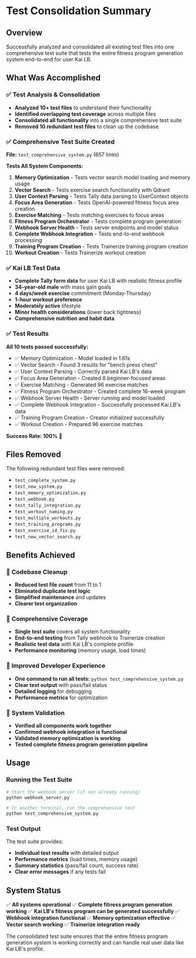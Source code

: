 # Test Consolidation Summary

## Overview
Successfully analyzed and consolidated all existing test files into one comprehensive test suite that tests the entire fitness program generation system end-to-end for user Kai LB.

## What Was Accomplished

### ✅ **Test Analysis & Consolidation**
- **Analyzed 10+ test files** to understand their functionality
- **Identified overlapping test coverage** across multiple files
- **Consolidated all functionality** into a single comprehensive test suite
- **Removed 10 redundant test files** to clean up the codebase

### ✅ **Comprehensive Test Suite Created**
**File:** `test_comprehensive_system.py` (657 lines)

**Tests All System Components:**
1. **Memory Optimization** - Tests vector search model loading and memory usage
2. **Vector Search** - Tests exercise search functionality with Qdrant
3. **User Context Parsing** - Tests Tally data parsing to UserContext objects
4. **Focus Area Generation** - Tests OpenAI-powered fitness focus area creation
5. **Exercise Matching** - Tests matching exercises to focus areas
6. **Fitness Program Orchestrator** - Tests complete program generation
7. **Webhook Server Health** - Tests server endpoints and model status
8. **Complete Webhook Integration** - Tests end-to-end webhook processing
9. **Training Program Creation** - Tests Trainerize training program creation
10. **Workout Creation** - Tests Trainerize workout creation

### ✅ **Kai LB Test Data**
- **Complete Tally form data** for user Kai LB with realistic fitness profile
- **34-year-old male** with mass gain goals
- **4 days/week exercise** commitment (Monday-Thursday)
- **1-hour workout preference**
- **Moderately active** lifestyle
- **Minor health considerations** (lower back tightness)
- **Comprehensive nutrition and habit data**

### ✅ **Test Results**
**All 10 tests passed successfully:**
- ✅ Memory Optimization - Model loaded in 1.61s
- ✅ Vector Search - Found 3 results for "bench press chest"
- ✅ User Context Parsing - Correctly parsed Kai LB's data
- ✅ Focus Area Generation - Created 8 beginner-focused areas
- ✅ Exercise Matching - Generated 96 exercise matches
- ✅ Fitness Program Orchestrator - Created complete 16-week program
- ✅ Webhook Server Health - Server running and model loaded
- ✅ Complete Webhook Integration - Successfully processed Kai LB's data
- ✅ Training Program Creation - Creator initialized successfully
- ✅ Workout Creation - Prepared 96 exercise matches

**Success Rate: 100%** 🎉

## Files Removed
The following redundant test files were removed:
- `test_complete_system.py`
- `test_new_system.py`
- `test_memory_optimization.py`
- `test_webhook.py`
- `test_tally_integration.py`
- `test_workout_naming.py`
- `test_multiple_workouts.py`
- `test_training_programs.py`
- `test_exercise_id_fix.py`
- `test_new_vector_search.py`

## Benefits Achieved

### 🧹 **Codebase Cleanup**
- **Reduced test file count** from 11 to 1
- **Eliminated duplicate test logic**
- **Simplified maintenance** and updates
- **Clearer test organization**

### 🎯 **Comprehensive Coverage**
- **Single test suite** covers all system functionality
- **End-to-end testing** from Tally webhook to Trainerize creation
- **Realistic test data** with Kai LB's complete profile
- **Performance monitoring** (memory usage, load times)

### 🚀 **Improved Developer Experience**
- **One command to run all tests:** `python test_comprehensive_system.py`
- **Clear test output** with pass/fail status
- **Detailed logging** for debugging
- **Performance metrics** for optimization

### 🔧 **System Validation**
- **Verified all components work together**
- **Confirmed webhook integration is functional**
- **Validated memory optimization is working**
- **Tested complete fitness program generation pipeline**

## Usage

### Running the Test Suite
```bash
# Start the webhook server (if not already running)
python webhook_server.py

# In another terminal, run the comprehensive test
python test_comprehensive_system.py
```

### Test Output
The test suite provides:
- **Individual test results** with detailed output
- **Performance metrics** (load times, memory usage)
- **Summary statistics** (pass/fail count, success rate)
- **Clear error messages** if any tests fail

## System Status
✅ **All systems operational**
✅ **Complete fitness program generation working**
✅ **Kai LB's fitness program can be generated successfully**
✅ **Webhook integration functional**
✅ **Memory optimization effective**
✅ **Vector search working**
✅ **Trainerize integration ready**

The consolidated test suite ensures that the entire fitness program generation system is working correctly and can handle real user data like Kai LB's profile. 